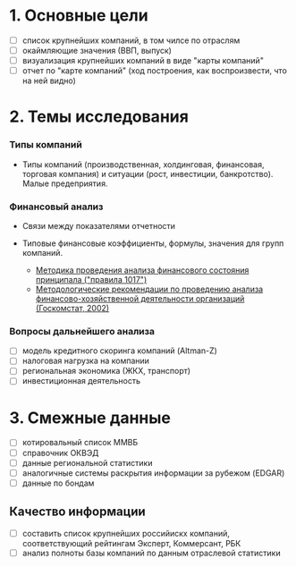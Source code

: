 # 1. Основные цели

- [ ] список крупнейших компаний, в том чилсе по отраслям
- [ ] окаймляющие значения (ВВП, выпуск)
- [ ] визуализация крупнейших компаний в виде "карты компаний"
- [ ] отчет по "карте компаний" (ход построения, как воспроизвести, что на ней видно)

# 2. Темы исследования

### Типы компаний

- Типы компаний (производственная, холдинговая, финансовая, торговая компания)
  и ситуации (рост, инвестиции, банкротство). Малые предеприятия.

### Финансовый анализ

- Связи между показателями отчетности 


-  Типовые финансовые коэффициенты, формулы, значения для групп компаний.
   - [Методика проведения анализа финансового состояния принципала ("правила 1017")](https://bit.ly/2MuzSLL)
   - [Методологические рекомендации по проведению анализа финансово-хозяйственной 
      деятельности организаций (Госкомстат, 2002)](https://bit.ly/2DspnFT)
	  

### Вопросы дальнейшего анализа
   
- [ ] модель кредитного скоринга компаний (Altman-Z)
- [ ] налоговая нагрузка на компании
- [ ] региональная экономика (ЖКХ, транспорт)
- [ ] инвестиционная деятельность
   
# 3. Смежные данные 

- [ ] котировальный список ММВБ
- [ ] справочник ОКВЭД
- [ ] данные региональной статистики
- [ ] аналогичные системы раскрытия информации за рубежом (EDGAR)
- [ ] данные по бондам

## Качество информации 

- [ ] составить список крупнейших российискх компаний, соответствующий рейтингам 
  Эксперт, Коммерсант, РБК
- [ ] анализ полноты базы компаний по данным отраслевой статистики 
